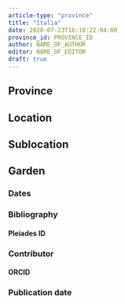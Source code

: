 ```yaml
---
article-type: "province"
title: "Italia"
date: 2020-07-23T16:10:22-04:00
province_id: PROVINCE_ID
author: NAME_OF_AUTHOR
editor: NAME_OF_EDITOR
draft: true
---
```


## Province

<!--- Content of Province heading --->

<!--### Province Description-->

<!-- DESCRIPTION -->


## Location

<!-- [Colonia Claudia Ara Agrippinensium (Cologne)](https://pleiades.stoa.org/places/108751) -->

<!--### Location Description-->

<!-- LEAVE THIS BLANK FOR NOW -->

## Sublocation

<!-- 
[AREA WITHIN LOCATION, LIKE “PALATINE HILL”](GEOREFERENCE LINK)
A sublocation is any area larger than an individual garden, but located within a location. I would always try to include a link to a controlled vocabulary here if possible. This ID may well be different from the Garden ID, e.g., Pompeii versus a Garden in one of the houses which has its own Pleiades ID.
-->

<!--### Sublocation Description-->

<!-- DESCRIPTION -->

## Garden
<!-- List of gardens in province -->
<!-- May be left blank for now -->


### Dates
<!-- Format: For now, include dates exactly as written in the document. We will revisit the question of date formatting once more data have been collected. -->
<!-- If no date, use "unspecified" -->

### Bibliography

<!-- 
- BIB_ENTRY [(worldcat)](WORLDCAT_LINK_URL) 
-->

<!--#### Periodo ID-->

<!-- [PERIODO_ID](https://pleiades.stoa.org/places/PLEIADES_ID) -->

#### Pleiades ID
<!-- N.B. This should be as specific as it can be, i.e., to the garden, sublocation, location, or province. -->

<!-- [PLEIADES_ID](https://pleiades.stoa.org/places/PLEIADES_ID) -->

<!--#### TGN ID-->
<!-- N.B. This should be as specific as it can be, i.e., to the garden, sublocation, location, or province. -->

<!-- [TGN_ID](http://vocab.getty.edu/page/tgn/TGN_ID) -->

### Contributor

<!-- [AUTHOR_NAME](AUTHOR_LINK) -->

#### ORCID

<!-- [ORCID](https://orcid.org/ORCID) -->

### Publication date
<!-- Format: dd MONTH_NAME yyyy -->

<!-- DATE -->
